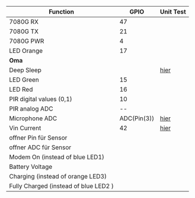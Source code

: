| Function                 | GPIO |  Unit Test |
|--------------------------|------|---|
| 7080G RX                 | 47  |   |
| 7080G TX                 | 21   |   |
| 7080G PWR                | 4    |   |
| LED Orange               | 17   |   |
| **Oma**                  |      |   |
| Deep Sleep | |[hier](deepsleep/main.py)|
| LED Green                | 15   |   |
| LED Red                  | 16   |   |
| PIR digital values (0,1) | 10    |   |
| PIR analog ADC           | --   |   |
| Microphone ADC           |   ADC(Pin(3))   | [hier](microphone/main.py)  |
| Vin Current           |   42   | [hier](checkif7080Gpwron/main.py)  |
| offner Pin für Sensor         |      |   |
| offner ADC für Sensor         |      |   |
| Modem On (instead of blue LED1)          |      |   |
| Battery Voltage           |      |   |
| Charging (instead of orange  LED3)         |      |   |
| Fully Charged (instead of blue LED2 )         |      |   |
